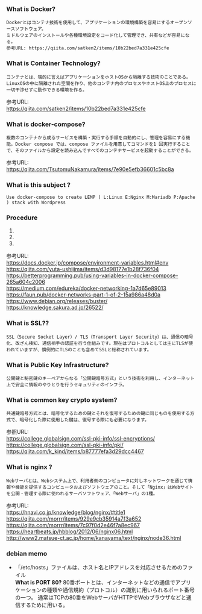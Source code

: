 ### What is Docker?
	Dockerとはコンテナ技術を使用して、アプリケーションの環境構築を容易にするオープンソースソフトウェア。  
	ミドルウェアのインストールや各種環境設定をコード化して管理でき、共有などが容易になる。  
	参考URL: https://qiita.com/satken2/items/10b22bed7a331e425cfe
### What is Container Technology?
	コンテナとは、端的に言えばアプリケーションをホストOSから隔離する技術のことである。LinuxOSの中に隔離された空間を作り、他のコンテナ内のプロセスやホストOS上のプロセスに一切干渉せずに動作できる環境を作る。  
参考URL:  
	https://qiita.com/satken2/items/10b22bed7a331e425cfe
### What is docker-compose?
	複数のコンテナから成るサービスを構築・実行する手順を自動的にし、管理を容易にする機能。Docker compose では、compose ファイルを用意してコマンドを1 回実行することで、そのファイルから設定を読み込んですべてのコンテナサービスを起動することができる。  
参考URL:  
	https://qiita.com/TsutomuNakamura/items/7e90e5efb36601c5bc8a

### What is this subject ? 
	Use docker-compose to create LEMP ( L:Linux E:Nginx M:Mariadb P:Apache ) stack with Wordpress

### Procedure
1. 
2. 
3. 

参考URL:  
	https://docs.docker.jp/compose/environment-variables.html#env  
	https://qiita.com/yuta-ushijima/items/d3d98177e1b28f736f04  
	https://betterprogramming.pub/using-variables-in-docker-compose-265a604c2006  
	https://medium.com/edureka/docker-networking-1a7d65e89013  
	https://faun.pub/docker-networks-part-1-of-2-15a986a48d0a  
	https://www.debian.org/releases/buster/  
	https://knowledge.sakura.ad.jp/26522/  

### What is SSL??
	SSL（Secure Socket Layer）/ TLS（Transport Layer Security）は、通信の暗号化、改ざん検知、通信相手の認証を行う仕組みです。現在はプロトコルとしては主にTLSが使われていますが、慣例的にTLSのことも含めてSSLと総称されています。  

### What is Public Key Infrastructure?
	公開鍵と秘密鍵のキーペアからなる「公開鍵暗号方式」という技術を利用し、インターネット上で安全に情報のやりとりを行うセキュリティのインフラ。

### What is common key crypto system?
	共通鍵暗号方式とは、暗号化するための鍵とそれを復号するための鍵に同じものを使用する方式で、暗号化した際に使用した鍵は、復号する際にも必要になります。

参照URL:  
	https://college.globalsign.com/ssl-pki-info/ssl-encryptions/  
	https://college.globalsign.com/ssl-pki-info/pki/  
	https://qiita.com/k_kind/items/b87777efa3d29dcc4467

### What is nginx ?
	Webサーバとは、Webシステム上で、利用者側のコンピュータに対しネットワークを通じて情報や機能を提供するコンピュータおよびソフトウェアのこと。そして「Nginx」はWebサイトを公開・管理する際に使われるサーバソフトウェア、「Webサーバ」の1種。

参考URL:  
	https://hnavi.co.jp/knowledge/blog/nginx/#title1  
	https://qiita.com/morrr/items/929e9cb35914a7f3a652  
	https://qiita.com/morrr/items/7c97f0d2e46f7a8ec967  
	https://heartbeats.jp/hbblog/2012/06/nginx06.html  
	http://www2.matsue-ct.ac.jp/home/kanayama/text/nginx/node36.html


### debian memo
- 「/etc/hosts」ファイルは、ホスト名とIPアドレスを対応させるためのファイル  
**What is PORT 80?**
	80番ポートとは、インターネットなどの通信でアプリケーションの種類や通信規約（プロトコル）の識別に用いられるポート番号の一つ。 通常はTCPの80番をWebサーバがHTTPでWebブラウザなどと通信するために用いる。  
